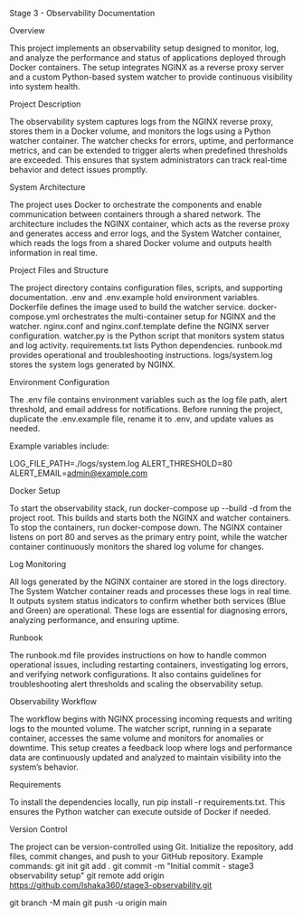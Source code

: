 Stage 3 - Observability Documentation

Overview

This project implements an observability setup designed to monitor, log, and analyze the performance and status of applications deployed through Docker containers. The setup integrates NGINX as a reverse proxy server and a custom Python-based system watcher to provide continuous visibility into system health.

Project Description

The observability system captures logs from the NGINX reverse proxy, stores them in a Docker volume, and monitors the logs using a Python watcher container. The watcher checks for errors, uptime, and performance metrics, and can be extended to trigger alerts when predefined thresholds are exceeded. This ensures that system administrators can track real-time behavior and detect issues promptly.

System Architecture

The project uses Docker to orchestrate the components and enable communication between containers through a shared network. The architecture includes the NGINX container, which acts as the reverse proxy and generates access and error logs, and the System Watcher container, which reads the logs from a shared Docker volume and outputs health information in real time.

Project Files and Structure

The project directory contains configuration files, scripts, and supporting documentation.
.env and .env.example hold environment variables.
Dockerfile defines the image used to build the watcher service.
docker-compose.yml orchestrates the multi-container setup for NGINX and the watcher.
nginx.conf and nginx.conf.template define the NGINX server configuration.
watcher.py is the Python script that monitors system status and log activity.
requirements.txt lists Python dependencies.
runbook.md provides operational and troubleshooting instructions.
logs/system.log stores the system logs generated by NGINX.

Environment Configuration

The .env file contains environment variables such as the log file path, alert threshold, and email address for notifications. Before running the project, duplicate the .env.example file, rename it to .env, and update values as needed.

Example variables include:

LOG_FILE_PATH=./logs/system.log
ALERT_THRESHOLD=80
ALERT_EMAIL=admin@example.com

Docker Setup

To start the observability stack, run docker-compose up --build -d from the project root. This builds and starts both the NGINX and watcher containers.
To stop the containers, run docker-compose down.
The NGINX container listens on port 80 and serves as the primary entry point, while the watcher container continuously monitors the shared log volume for changes.

Log Monitoring

All logs generated by the NGINX container are stored in the logs directory. The System Watcher container reads and processes these logs in real time. It outputs system status indicators to confirm whether both services (Blue and Green) are operational. These logs are essential for diagnosing errors, analyzing performance, and ensuring uptime.

Runbook

The runbook.md file provides instructions on how to handle common operational issues, including restarting containers, investigating log errors, and verifying network configurations. It also contains guidelines for troubleshooting alert thresholds and scaling the observability setup.

Observability Workflow

The workflow begins with NGINX processing incoming requests and writing logs to the mounted volume. The watcher script, running in a separate container, accesses the same volume and monitors for anomalies or downtime. This setup creates a feedback loop where logs and performance data are continuously updated and analyzed to maintain visibility into the system’s behavior.

Requirements

To install the dependencies locally, run pip install -r requirements.txt. This ensures the Python watcher can execute outside of Docker if needed.

Version Control

The project can be version-controlled using Git. Initialize the repository, add files, commit changes, and push to your GitHub repository.
Example commands:
git init
git add .
git commit -m "Initial commit - stage3 observability setup"
git remote add origin https://github.com/Ishaka360/stage3-observability.git

git branch -M main
git push -u origin main
